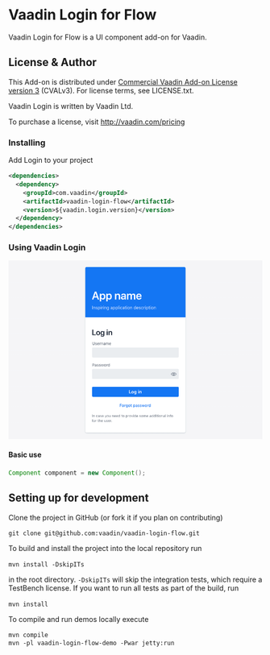# Vaadin Login for Flow

Vaadin Login for Flow is a UI component add-on for Vaadin.

## License & Author

This Add-on is distributed under [Commercial Vaadin Add-on License version 3](http://vaadin.com/license/cval-3) (CVALv3). For license terms, see LICENSE.txt.

Vaadin Login is written by Vaadin Ltd.

To purchase a license, visit http://vaadin.com/pricing

### Installing
Add Login to your project
```xml
<dependencies>
  <dependency>
    <groupId>com.vaadin</groupId>
    <artifactId>vaadin-login-flow</artifactId>
    <version>${vaadin.login.version}</version>
  </dependency>
</dependencies>
```

### Using Vaadin Login

[<img src="https://raw.githubusercontent.com/vaadin/vaadin-login/master/screenshot.png" width="700" alt="Screenshot of vaadin-login">](https://vaadin.com/components/vaadin-login)

#### Basic use
```java
Component component = new Component();
```

## Setting up for development

Clone the project in GitHub (or fork it if you plan on contributing)

```
git clone git@github.com:vaadin/vaadin-login-flow.git
```

To build and install the project into the local repository run

```mvn install -DskipITs```

in the root directory. `-DskipITs` will skip the integration tests, which require a TestBench license. If you want to run all tests as part of the build, run

```mvn install```

To compile and run demos locally execute

```
mvn compile
mvn -pl vaadin-login-flow-demo -Pwar jetty:run
```
